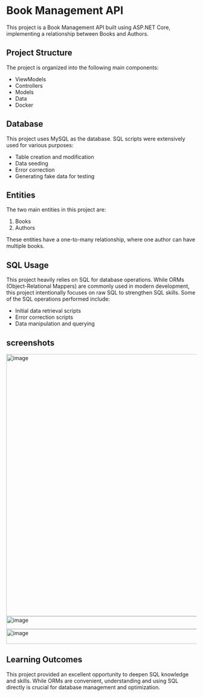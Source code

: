 # Book Management API

This project is a Book Management API built using ASP.NET Core, implementing a relationship between Books and Authors.

## Project Structure

The project is organized into the following main components:

- ViewModels
- Controllers
- Models
- Data
- Docker

## Database

This project uses MySQL as the database. SQL scripts were extensively used for various purposes:

- Table creation and modification
- Data seeding
- Error correction
- Generating fake data for testing

## Entities

The two main entities in this project are:

1. Books
2. Authors

These entities have a one-to-many relationship, where one author can have multiple books.

## SQL Usage

This project heavily relies on SQL for database operations. While ORMs (Object-Relational Mappers) are commonly used in modern development, this project intentionally focuses on raw SQL to strengthen SQL skills. Some of the SQL operations performed include:

- Initial data retrieval scripts
- Error correction scripts
- Data manipulation and querying

## screenshots

<img width="1366" height="692" alt="image" src="https://github.com/user-attachments/assets/b5471e72-2d7a-4114-a257-b168208f6b49" />
<img width="1366" height="34" alt="image" src="https://github.com/user-attachments/assets/caf955a0-0fb5-422a-be6c-cf8679da5d48" />
<img width="1366" height="39" alt="image" src="https://github.com/user-attachments/assets/014acb82-443a-414f-b881-e6ed6cd7753e" />




## Learning Outcomes

This project provided an excellent opportunity to deepen SQL knowledge and skills. While ORMs are convenient, understanding and using SQL directly is crucial for database management and optimization.
